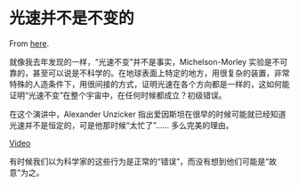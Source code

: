 # 光速并不是不变的

From [here](https://yinwang1.substack.com/p/c52).

就像我去年发现的一样，“光速不变”并不是事实，Michelson-Morley 实验是不可靠的，甚至可以说是不科学的。在地球表面上特定的地方，用很复杂的装置，非常特殊的人造条件下，用很间接的方式，证明光速在各个方向都是一样的，这如何能证明“光速不变”在整个宇宙中，在任何时候都成立？初级错误。

在这个演讲中，Alexander Unzicker 指出爱因斯坦在很早的时候可能就已经知道光速并不是恒定的，可是他那时候“太忙了”…… 多么完美的理由。

[Video](https://www.youtube-nocookie.com/embed/o67TNtgPPck)

有时候我们以为科学家的这些行为是正常的“错误”，而没有想到他们可能是“故意”为之。
